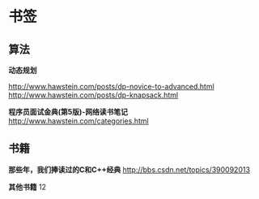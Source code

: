 # 书签



## 算法

**动态规划**

http://www.hawstein.com/posts/dp-novice-to-advanced.html
http://www.hawstein.com/posts/dp-knapsack.html

**程序员面试金典(第5版)-网络读书笔记**
http://www.hawstein.com/categories.html

## 书籍

**那些年，我们捧读过的C和C++经典**
http://bbs.csdn.net/topics/390092013


**其他书籍**
12
